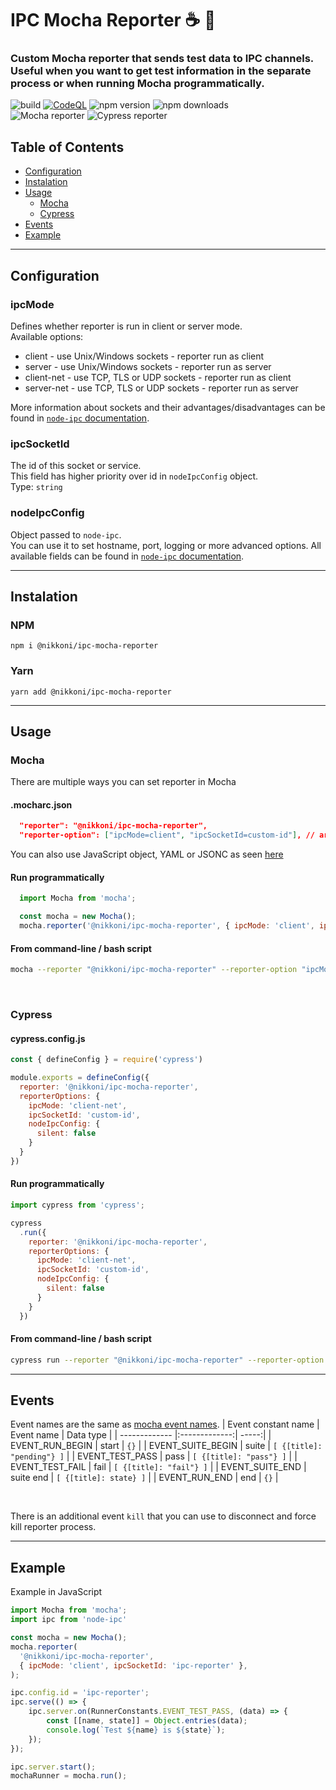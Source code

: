 # IPC Mocha Reporter ☕ 🧱

### Custom Mocha reporter that sends test data to IPC channels. Useful when you want to get test information in the separate process or when running Mocha programmatically.

![build](https://github.com/SpanishWaterDog/ipc-mocha-reporter/actions/workflows/ci.yml/badge.svg?branch=main)
[![CodeQL](https://github.com/SpanishWaterDog/ipc-mocha-reporter/actions/workflows/codeql.yml/badge.svg?branch=main)](https://github.com/SpanishWaterDog/ipc-mocha-reporter/actions/workflows/codeql.yml)
![npm version](https://badgen.net/npm/v/@nikkoni/ipc-mocha-reporter)
![npm downloads](https://badgen.net/npm/dt/@nikkoni/ipc-mocha-reporter)  
![Mocha reporter](https://badgen.net/badge/mocha/reporter/:color?icon=https://seeklogo.com/images/M/mocha-logo-66DA231220-seeklogo.com.png)
![Cypress reporter](https://badgen.net/badge/cypress/reporter/:color?icon=https://docs.cypress.io/_nuxt/img/cypress-logo.a2e1292.svg)

## Table of Contents

- [Configuration](#Configuration)
- [Instalation](#Instalation)
- [Usage](#Usage)
  - [Mocha](#Mocha)
  - [Cypress](#Cypress)
- [Events](#Events)
- [Example](#Example)

---

## Configuration

### ipcMode

Defines whether reporter is run in client or server mode.  
Available options:

- client - use Unix/Windows sockets - reporter run as client
- server - use Unix/Windows sockets - reporter run as server
- client-net - use TCP, TLS or UDP sockets - reporter run as client
- server-net - use TCP, TLS or UDP sockets - reporter run as server

More information about sockets and their advantages/disadvantages can be found in [`node-ipc` documentation](https://www.npmjs.com/package/node-ipc#types-of-ipc-sockets).

### ipcSocketId

The id of this socket or service.  
This field has higher priority over id in `nodeIpcConfig` object.  
Type: `string`

### nodeIpcConfig

Object passed to `node-ipc`.  
You can use it to set hostname, port, logging or more advanced options.
All available fields can be found in [`node-ipc` documentation](https://www.npmjs.com/package/node-ipc#ipc-config).

---

## Instalation

### NPM

```batch
npm i @nikkoni/ipc-mocha-reporter
```

### Yarn

```batch
yarn add @nikkoni/ipc-mocha-reporter
```

---

## Usage

### Mocha

There are multiple ways you can set reporter in Mocha

#### .mocharc.json

```JSON
  "reporter": "@nikkoni/ipc-mocha-reporter",
  "reporter-option": ["ipcMode=client", "ipcSocketId=custom-id"], // array, not object
```

You can also use JavaScript object, YAML or JSONC as seen [here](https://github.com/mochajs/mocha/tree/master/example/config)

#### Run programmatically

```JavaScript
  import Mocha from 'mocha';

  const mocha = new Mocha();
  mocha.reporter('@nikkoni/ipc-mocha-reporter', { ipcMode: 'client', ipcSocketId: 'custom-id' });
```

#### From command-line / bash script

```bash
mocha --reporter "@nikkoni/ipc-mocha-reporter" --reporter-option "ipcMode=client,ipcSocketId=custom-id"
```

<br />

### Cypress

#### cypress.config.js

```JavaScript
const { defineConfig } = require('cypress')

module.exports = defineConfig({
  reporter: '@nikkoni/ipc-mocha-reporter',
  reporterOptions: {
    ipcMode: 'client-net',
    ipcSocketId: 'custom-id',
    nodeIpcConfig: {
      silent: false
    }
  }
})
```

#### Run programmatically

```JavaScript
import cypress from 'cypress';

cypress
  .run({
    reporter: '@nikkoni/ipc-mocha-reporter',
    reporterOptions: {
      ipcMode: 'client-net',
      ipcSocketId: 'custom-id',
      nodeIpcConfig: {
        silent: false
      }
    }
  })
```

#### From command-line / bash script

```bash
cypress run --reporter "@nikkoni/ipc-mocha-reporter" --reporter-option "ipcMode=client,ipcSocketId=custom-id"
```

---

## Events

Event names are the same as [mocha event names](https://mochajs.org/api/runner.js.html).
| Event constant name | Event name | Data type |
| ------------- |:-------------:| -----:|
| EVENT_RUN_BEGIN | start | `{}` |
| EVENT_SUITE_BEGIN | suite | `[ {[title]: "pending"} ]` |
| EVENT_TEST_PASS | pass | `[ {[title]: "pass"} ]` |
| EVENT_TEST_FAIL | fail | `[ {[title]: "fail"} ]` |
| EVENT_SUITE_END | suite end | `[ {[title]: state} ]` |
| EVENT_RUN_END | end | `{}` |

<br />

There is an additional event `kill` that you can use to disconnect and force kill reporter process.

---

## Example

Example in JavaScript

```JavaScript
import Mocha from 'mocha';
import ipc from 'node-ipc'

const mocha = new Mocha();
mocha.reporter(
  '@nikkoni/ipc-mocha-reporter',
  { ipcMode: 'client', ipcSocketId: 'ipc-reporter' },
);

ipc.config.id = 'ipc-reporter';
ipc.serve(() => {
	ipc.server.on(RunnerConstants.EVENT_TEST_PASS, (data) => {
		const [[name, state]] = Object.entries(data);
		console.log(`Test ${name} is ${state}`);
	});
});

ipc.server.start();
mochaRunner = mocha.run();
```
